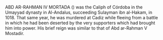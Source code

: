 ABD AR-RAHMAN IV MORTADA () was the Caliph of Córdoba in the Umayyad dynasty in Al-Andalus, succeeding Sulayman ibn al-Hakam, in 1018. That same year, he was murdered at Cadiz while fleeing from a battle in which he had been deserted by the very supporters which had brought him into power. His brief reign was similar to that of Abd ar-Rahman V Mostadir.
